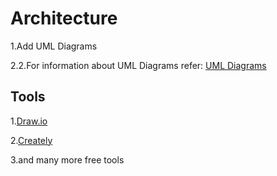 # Architecture
 1.Add UML Diagrams
 
 2.2.For information about UML Diagrams refer: [UML Diagrams](https://www.uml-diagrams.org/uml-25-diagrams.html)
 
 ## Tools
  1.[Draw.io](https://app.diagrams.net/)
  
  2.[Creately](https://app.creately.com/d/create)
  
  3.and many more free tools
